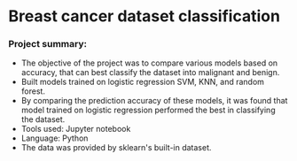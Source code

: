 # Breast cancer dataset classification

### Project summary:
- The objective of the project was to compare various models based on accuracy, that can best classify the dataset into malignant and benign.
- Built models trained on logistic regression SVM, KNN, and random forest. 
- By comparing the prediction accuracy of these models, it was found that model trained on logistic regression performed the best in   classifying the dataset.
- Tools used: Jupyter notebook
- Language: Python
- The data was provided by sklearn's built-in dataset.

